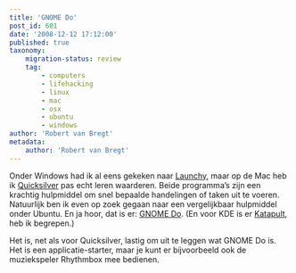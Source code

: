 ```yaml
---
title: 'GNOME Do'
post_id: 601
date: '2008-12-12 17:12:00'
published: true
taxonomy:
    migration-status: review
    tag:
        - computers
        - lifehacking
        - linux
        - mac
        - osx
        - ubuntu
        - windows
author: 'Robert van Bregt'
metadata:
    author: 'Robert van Bregt'
---
```


Onder Windows had ik al eens gekeken naar [Launchy](http://www.lauchy.net/), maar op de Mac heb ik [Quicksilver](http://www.blacktree.com/quicksilver) pas echt leren waarderen. Beide programma’s zijn een krachtig hulpmiddel om snel bepaalde handelingen of taken uit te voeren. Natuurlijk ben ik even op zoek gegaan naar een vergelijkbaar hulpmiddel onder Ubuntu. En ja hoor, dat is er: [GNOME Do](http://do.davebsd.com/). (En voor KDE is er [Katapult](http://katapult.kde.org/), heb ik begrepen.)

Het is, net als voor Quicksilver, lastig om uit te leggen wat GNOME Do is. Het is een applicatie-starter, maar je kunt er bijvoorbeeld ook de muziekspeler Rhythmbox mee bedienen.